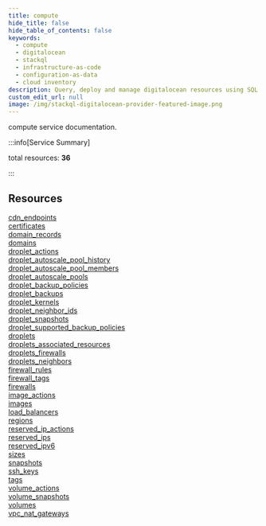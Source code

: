 ```yaml
---
title: compute
hide_title: false
hide_table_of_contents: false
keywords:
  - compute
  - digitalocean
  - stackql
  - infrastructure-as-code
  - configuration-as-data
  - cloud inventory
description: Query, deploy and manage digitalocean resources using SQL
custom_edit_url: null
image: /img/stackql-digitalocean-provider-featured-image.png
---
```


compute service documentation.

:::info[Service Summary]

total resources: __36__  

:::

## Resources
<div class="row">
<div class="providerDocColumn">
<a href="/services/compute/cdn_endpoints/">cdn_endpoints</a><br />
<a href="/services/compute/certificates/">certificates</a><br />
<a href="/services/compute/domain_records/">domain_records</a><br />
<a href="/services/compute/domains/">domains</a><br />
<a href="/services/compute/droplet_actions/">droplet_actions</a><br />
<a href="/services/compute/droplet_autoscale_pool_history/">droplet_autoscale_pool_history</a><br />
<a href="/services/compute/droplet_autoscale_pool_members/">droplet_autoscale_pool_members</a><br />
<a href="/services/compute/droplet_autoscale_pools/">droplet_autoscale_pools</a><br />
<a href="/services/compute/droplet_backup_policies/">droplet_backup_policies</a><br />
<a href="/services/compute/droplet_backups/">droplet_backups</a><br />
<a href="/services/compute/droplet_kernels/">droplet_kernels</a><br />
<a href="/services/compute/droplet_neighbor_ids/">droplet_neighbor_ids</a><br />
<a href="/services/compute/droplet_snapshots/">droplet_snapshots</a><br />
<a href="/services/compute/droplet_supported_backup_policies/">droplet_supported_backup_policies</a><br />
<a href="/services/compute/droplets/">droplets</a><br />
<a href="/services/compute/droplets_associated_resources/">droplets_associated_resources</a><br />
<a href="/services/compute/droplets_firewalls/">droplets_firewalls</a><br />
<a href="/services/compute/droplets_neighbors/">droplets_neighbors</a>
</div>
<div class="providerDocColumn">
<a href="/services/compute/firewall_rules/">firewall_rules</a><br />
<a href="/services/compute/firewall_tags/">firewall_tags</a><br />
<a href="/services/compute/firewalls/">firewalls</a><br />
<a href="/services/compute/image_actions/">image_actions</a><br />
<a href="/services/compute/images/">images</a><br />
<a href="/services/compute/load_balancers/">load_balancers</a><br />
<a href="/services/compute/regions/">regions</a><br />
<a href="/services/compute/reserved_ip_actions/">reserved_ip_actions</a><br />
<a href="/services/compute/reserved_ips/">reserved_ips</a><br />
<a href="/services/compute/reserved_ipv6/">reserved_ipv6</a><br />
<a href="/services/compute/sizes/">sizes</a><br />
<a href="/services/compute/snapshots/">snapshots</a><br />
<a href="/services/compute/ssh_keys/">ssh_keys</a><br />
<a href="/services/compute/tags/">tags</a><br />
<a href="/services/compute/volume_actions/">volume_actions</a><br />
<a href="/services/compute/volume_snapshots/">volume_snapshots</a><br />
<a href="/services/compute/volumes/">volumes</a><br />
<a href="/services/compute/vpc_nat_gateways/">vpc_nat_gateways</a>
</div>
</div>